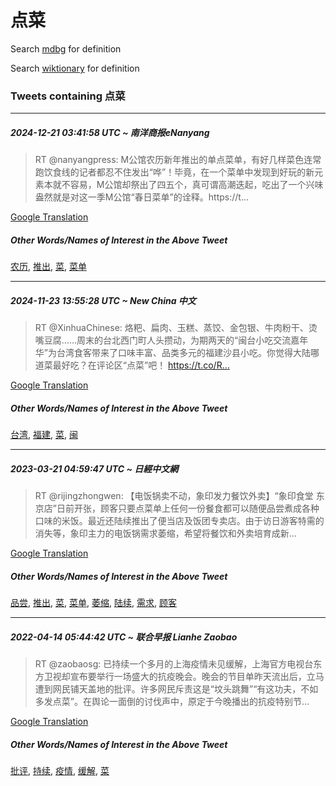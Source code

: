 # 点菜

Search [mdbg](https://www.mdbg.net/chinese/dictionary?page=worddict&wdrst=0&wdqb=点菜) for definition

Search [wiktionary](https://en.wiktionary.org/wiki/点菜) for definition

### Tweets containing 点菜

___
##### 2024-12-21 03:41:58 UTC ~ 南洋商报eNanyang
> RT @nanyangpress: M公馆农历新年推出的单点菜单，有好几样菜色连常跑饮食线的记者都忍不住发出“哗”！毕竟，在一个菜单中发现到好玩的新元素本就不容易，M公馆却祭出了四五个，真可谓高潮迭起，吃出了一个兴味盎然就是对这一季M公馆“春日菜单”的诠释。https://t…

[Google Translation](https://translate.google.com/?hi=en&tab=TT&sl=zh-CN&tl=en&op=translate&text=RT+%40nanyangpress%3A+M%E5%85%AC%E9%A6%86%E5%86%9C%E5%8E%86%E6%96%B0%E5%B9%B4%E6%8E%A8%E5%87%BA%E7%9A%84%E5%8D%95%E7%82%B9%E8%8F%9C%E5%8D%95%EF%BC%8C%E6%9C%89%E5%A5%BD%E5%87%A0%E6%A0%B7%E8%8F%9C%E8%89%B2%E8%BF%9E%E5%B8%B8%E8%B7%91%E9%A5%AE%E9%A3%9F%E7%BA%BF%E7%9A%84%E8%AE%B0%E8%80%85%E9%83%BD%E5%BF%8D%E4%B8%8D%E4%BD%8F%E5%8F%91%E5%87%BA%E2%80%9C%E5%93%97%E2%80%9D%EF%BC%81%E6%AF%95%E7%AB%9F%EF%BC%8C%E5%9C%A8%E4%B8%80%E4%B8%AA%E8%8F%9C%E5%8D%95%E4%B8%AD%E5%8F%91%E7%8E%B0%E5%88%B0%E5%A5%BD%E7%8E%A9%E7%9A%84%E6%96%B0%E5%85%83%E7%B4%A0%E6%9C%AC%E5%B0%B1%E4%B8%8D%E5%AE%B9%E6%98%93%EF%BC%8CM%E5%85%AC%E9%A6%86%E5%8D%B4%E7%A5%AD%E5%87%BA%E4%BA%86%E5%9B%9B%E4%BA%94%E4%B8%AA%EF%BC%8C%E7%9C%9F%E5%8F%AF%E8%B0%93%E9%AB%98%E6%BD%AE%E8%BF%AD%E8%B5%B7%EF%BC%8C%E5%90%83%E5%87%BA%E4%BA%86%E4%B8%80%E4%B8%AA%E5%85%B4%E5%91%B3%E7%9B%8E%E7%84%B6%E5%B0%B1%E6%98%AF%E5%AF%B9%E8%BF%99%E4%B8%80%E5%AD%A3M%E5%85%AC%E9%A6%86%E2%80%9C%E6%98%A5%E6%97%A5%E8%8F%9C%E5%8D%95%E2%80%9D%E7%9A%84%E8%AF%A0%E9%87%8A%E3%80%82https%3A%2F%2Ft%E2%80%A6)
##### Other Words/Names of Interest in the Above Tweet
[农历](农历.md), [推出](推出.md), [菜](菜.md), [菜单](菜单.md)
___
##### 2024-11-23 13:55:28 UTC ~ New China 中文
> RT @XinhuaChinese: 烙粑、扁肉、玉糕、蒸饺、金包银、牛肉粉干、烫嘴豆腐……周末的台北西门町人头攒动，为期两天的“闽台小吃交流嘉年华”为台湾食客带来了口味丰富、品类多元的福建沙县小吃。你觉得大陆哪道菜最好吃？在评论区“点菜”吧！ https://t.co/R…

[Google Translation](https://translate.google.com/?hi=en&tab=TT&sl=zh-CN&tl=en&op=translate&text=RT+%40XinhuaChinese%3A+%E7%83%99%E7%B2%91%E3%80%81%E6%89%81%E8%82%89%E3%80%81%E7%8E%89%E7%B3%95%E3%80%81%E8%92%B8%E9%A5%BA%E3%80%81%E9%87%91%E5%8C%85%E9%93%B6%E3%80%81%E7%89%9B%E8%82%89%E7%B2%89%E5%B9%B2%E3%80%81%E7%83%AB%E5%98%B4%E8%B1%86%E8%85%90%E2%80%A6%E2%80%A6%E5%91%A8%E6%9C%AB%E7%9A%84%E5%8F%B0%E5%8C%97%E8%A5%BF%E9%97%A8%E7%94%BA%E4%BA%BA%E5%A4%B4%E6%94%92%E5%8A%A8%EF%BC%8C%E4%B8%BA%E6%9C%9F%E4%B8%A4%E5%A4%A9%E7%9A%84%E2%80%9C%E9%97%BD%E5%8F%B0%E5%B0%8F%E5%90%83%E4%BA%A4%E6%B5%81%E5%98%89%E5%B9%B4%E5%8D%8E%E2%80%9D%E4%B8%BA%E5%8F%B0%E6%B9%BE%E9%A3%9F%E5%AE%A2%E5%B8%A6%E6%9D%A5%E4%BA%86%E5%8F%A3%E5%91%B3%E4%B8%B0%E5%AF%8C%E3%80%81%E5%93%81%E7%B1%BB%E5%A4%9A%E5%85%83%E7%9A%84%E7%A6%8F%E5%BB%BA%E6%B2%99%E5%8E%BF%E5%B0%8F%E5%90%83%E3%80%82%E4%BD%A0%E8%A7%89%E5%BE%97%E5%A4%A7%E9%99%86%E5%93%AA%E9%81%93%E8%8F%9C%E6%9C%80%E5%A5%BD%E5%90%83%EF%BC%9F%E5%9C%A8%E8%AF%84%E8%AE%BA%E5%8C%BA%E2%80%9C%E7%82%B9%E8%8F%9C%E2%80%9D%E5%90%A7%EF%BC%81+https%3A%2F%2Ft.co%2FR%E2%80%A6)
##### Other Words/Names of Interest in the Above Tweet
[台湾](台湾.md), [福建](福建.md), [菜](菜.md), [闽](闽.md)
___
##### 2023-03-21 04:59:47 UTC ~ 日經中文網
> RT @rijingzhongwen: 【电饭锅卖不动，象印发力餐饮外卖】“象印食堂 东京店”日前开张，顾客只要点菜单上任何一份餐食都可以随便品尝煮成各种口味的米饭。最近还陆续推出了便当店及饭团专卖店。由于访日游客特需的消失等，象印主力的电饭锅需求萎缩，希望将餐饮和外卖培育成新…

[Google Translation](https://translate.google.com/?hi=en&tab=TT&sl=zh-CN&tl=en&op=translate&text=RT+%40rijingzhongwen%3A+%E3%80%90%E7%94%B5%E9%A5%AD%E9%94%85%E5%8D%96%E4%B8%8D%E5%8A%A8%EF%BC%8C%E8%B1%A1%E5%8D%B0%E5%8F%91%E5%8A%9B%E9%A4%90%E9%A5%AE%E5%A4%96%E5%8D%96%E3%80%91%E2%80%9C%E8%B1%A1%E5%8D%B0%E9%A3%9F%E5%A0%82+%E4%B8%9C%E4%BA%AC%E5%BA%97%E2%80%9D%E6%97%A5%E5%89%8D%E5%BC%80%E5%BC%A0%EF%BC%8C%E9%A1%BE%E5%AE%A2%E5%8F%AA%E8%A6%81%E7%82%B9%E8%8F%9C%E5%8D%95%E4%B8%8A%E4%BB%BB%E4%BD%95%E4%B8%80%E4%BB%BD%E9%A4%90%E9%A3%9F%E9%83%BD%E5%8F%AF%E4%BB%A5%E9%9A%8F%E4%BE%BF%E5%93%81%E5%B0%9D%E7%85%AE%E6%88%90%E5%90%84%E7%A7%8D%E5%8F%A3%E5%91%B3%E7%9A%84%E7%B1%B3%E9%A5%AD%E3%80%82%E6%9C%80%E8%BF%91%E8%BF%98%E9%99%86%E7%BB%AD%E6%8E%A8%E5%87%BA%E4%BA%86%E4%BE%BF%E5%BD%93%E5%BA%97%E5%8F%8A%E9%A5%AD%E5%9B%A2%E4%B8%93%E5%8D%96%E5%BA%97%E3%80%82%E7%94%B1%E4%BA%8E%E8%AE%BF%E6%97%A5%E6%B8%B8%E5%AE%A2%E7%89%B9%E9%9C%80%E7%9A%84%E6%B6%88%E5%A4%B1%E7%AD%89%EF%BC%8C%E8%B1%A1%E5%8D%B0%E4%B8%BB%E5%8A%9B%E7%9A%84%E7%94%B5%E9%A5%AD%E9%94%85%E9%9C%80%E6%B1%82%E8%90%8E%E7%BC%A9%EF%BC%8C%E5%B8%8C%E6%9C%9B%E5%B0%86%E9%A4%90%E9%A5%AE%E5%92%8C%E5%A4%96%E5%8D%96%E5%9F%B9%E8%82%B2%E6%88%90%E6%96%B0%E2%80%A6)
##### Other Words/Names of Interest in the Above Tweet
[品尝](品尝.md), [推出](推出.md), [菜](菜.md), [菜单](菜单.md), [萎缩](萎缩.md), [陆续](陆续.md), [需求](需求.md), [顾客](顾客.md)
___
##### 2022-04-14 05:44:42 UTC ~ 联合早报 Lianhe Zaobao
> RT @zaobaosg: 已持续一个多月的上海疫情未见缓解，上海官方电视台东方卫视却宣布要举行一场盛大的抗疫晚会。晚会的节目单昨天流出后，立马遭到网民铺天盖地的批评。许多网民斥责这是“坟头跳舞”“有这功夫，不如多发点菜”。在舆论一面倒的讨伐声中，原定于今晚播出的抗疫特别节…

[Google Translation](https://translate.google.com/?hi=en&tab=TT&sl=zh-CN&tl=en&op=translate&text=RT+%40zaobaosg%3A+%E5%B7%B2%E6%8C%81%E7%BB%AD%E4%B8%80%E4%B8%AA%E5%A4%9A%E6%9C%88%E7%9A%84%E4%B8%8A%E6%B5%B7%E7%96%AB%E6%83%85%E6%9C%AA%E8%A7%81%E7%BC%93%E8%A7%A3%EF%BC%8C%E4%B8%8A%E6%B5%B7%E5%AE%98%E6%96%B9%E7%94%B5%E8%A7%86%E5%8F%B0%E4%B8%9C%E6%96%B9%E5%8D%AB%E8%A7%86%E5%8D%B4%E5%AE%A3%E5%B8%83%E8%A6%81%E4%B8%BE%E8%A1%8C%E4%B8%80%E5%9C%BA%E7%9B%9B%E5%A4%A7%E7%9A%84%E6%8A%97%E7%96%AB%E6%99%9A%E4%BC%9A%E3%80%82%E6%99%9A%E4%BC%9A%E7%9A%84%E8%8A%82%E7%9B%AE%E5%8D%95%E6%98%A8%E5%A4%A9%E6%B5%81%E5%87%BA%E5%90%8E%EF%BC%8C%E7%AB%8B%E9%A9%AC%E9%81%AD%E5%88%B0%E7%BD%91%E6%B0%91%E9%93%BA%E5%A4%A9%E7%9B%96%E5%9C%B0%E7%9A%84%E6%89%B9%E8%AF%84%E3%80%82%E8%AE%B8%E5%A4%9A%E7%BD%91%E6%B0%91%E6%96%A5%E8%B4%A3%E8%BF%99%E6%98%AF%E2%80%9C%E5%9D%9F%E5%A4%B4%E8%B7%B3%E8%88%9E%E2%80%9D%E2%80%9C%E6%9C%89%E8%BF%99%E5%8A%9F%E5%A4%AB%EF%BC%8C%E4%B8%8D%E5%A6%82%E5%A4%9A%E5%8F%91%E7%82%B9%E8%8F%9C%E2%80%9D%E3%80%82%E5%9C%A8%E8%88%86%E8%AE%BA%E4%B8%80%E9%9D%A2%E5%80%92%E7%9A%84%E8%AE%A8%E4%BC%90%E5%A3%B0%E4%B8%AD%EF%BC%8C%E5%8E%9F%E5%AE%9A%E4%BA%8E%E4%BB%8A%E6%99%9A%E6%92%AD%E5%87%BA%E7%9A%84%E6%8A%97%E7%96%AB%E7%89%B9%E5%88%AB%E8%8A%82%E2%80%A6)
##### Other Words/Names of Interest in the Above Tweet
[批评](批评.md), [持续](持续.md), [疫情](疫情.md), [缓解](缓解.md), [菜](菜.md)
